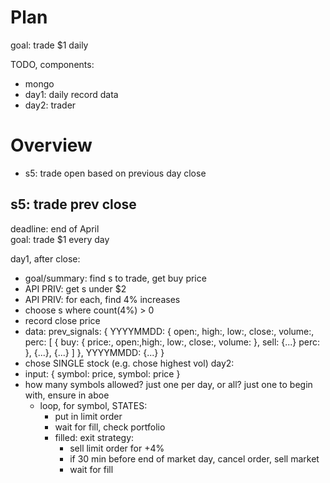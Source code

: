 # Plan
goal: trade $1 daily

TODO, components:
- mongo
- day1: daily record data
- day2: trader

# Overview
- s5: trade open based on previous day close

## s5: trade prev close
deadline: end of April  
goal: trade $1 every day

day1, after close:
  - goal/summary: find s to trade, get buy price
  - API PRIV: get s under $2
  - API PRIV: for each, find 4% increases
  - choose s where count(4%) > 0
  - record close price
  - data:
    prev_signals: {
      YYYYMMDD: { open:, high:, low:, close:, volume:,
        perc: [
          {
            buy: { price:, open:,high:, low:, close:, volume: },
            sell: {...}
            perc:
          },
          {...},
          {...}
        ]
      },
      YYYYMMDD: {...}
    }
  - chose SINGLE stock (e.g. chose highest vol)
day2:
  - input: { symbol: price, symbol: price }
  - how many symbols allowed? just one per day, or all?
    just one to begin with, ensure in aboe
    - loop, for symbol, STATES:
      - put in limit order
      - wait for fill, check portfolio
      - filled: exit strategy:
        - sell limit order for +4%
        - if 30 min before end of market day, cancel order, sell market
        - wait for fill
